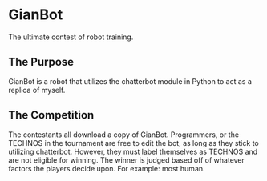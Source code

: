 # GianBot
The ultimate contest of robot training.
## The Purpose
GianBot is a robot that utilizes the chatterbot module in Python to act as a replica of myself.
## The Competition
The contestants all download a copy of GianBot. Programmers, or the TECHNOS in the tournament are free to edit the bot, as long as they stick to utilizing chatterbot. However, they must label themselves as TECHNOS and are not eligible for winning. The winner is judged based off of whatever factors the players decide upon. For example: most human.
